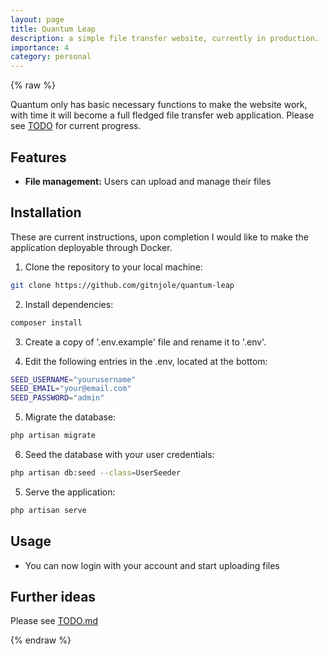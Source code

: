 ```yaml
---
layout: page
title: Quantum Leap
description: a simple file transfer website, currently in production.
importance: 4
category: personal
---
```

{% raw %}

Quantum only has basic necessary functions to make the website work, with time it will become a full fledged file transfer web application. Please see [TODO](https://github.com/gitnjole/quantum-leap/blob/master/TODO.md) for current progress.

## Features
- **File management:** Users can upload and manage their files

## Installation

These are current instructions, upon completion I would like to make the application deployable through Docker.

1. Clone the repository to your local machine:
```bash
git clone https://github.com/gitnjole/quantum-leap
```

2. Install dependencies:
```bash
composer install
```

3. Create a copy of '.env.example' file and rename it to '.env'.

4. Edit the following entries in the .env, located at the bottom:
```bash
SEED_USERNAME="yourusername"
SEED_EMAIL="your@email.com"
SEED_PASSWORD="admin"
```

5.  Migrate the database:
```bash
php artisan migrate
```

6.  Seed the database with your user credentials:
```bash
php artisan db:seed --class=UserSeeder
```

5. Serve the application:
```bash
php artisan serve
```

## Usage

- You can now login with your account and start uploading files

## Further ideas

Please see [TODO.md](https://github.com/gitnjole/quantum-leap/blob/master/TODO.md)

{% endraw %}
